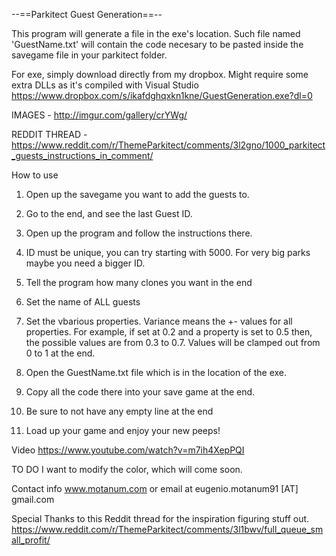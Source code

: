 --==Parkitect Guest Generation==--

This program will generate a file in the exe's location. Such file named 'GuestName.txt' will contain the
code necesary to be pasted inside the savegame file in your parkitect folder. 

For exe, simply download directly from my dropbox. Might require some extra DLLs as it's compiled with Visual Studio
https://www.dropbox.com/s/ikafdghqxkn1kne/GuestGeneration.exe?dl=0

IMAGES - http://imgur.com/gallery/crYWg/

REDDIT THREAD - https://www.reddit.com/r/ThemeParkitect/comments/3l2gno/1000_parkitect_guests_instructions_in_comment/

How to use
1. Open up the savegame you want to add the guests to.
2. Go to the end, and see the last Guest ID.
3. Open up the program and follow the instructions there.
4. ID must be unique, you can try starting with 5000. For very big parks maybe you need a bigger ID.
5. Tell the program how many clones you want in the end
6. Set the name of ALL guests
7. Set the vbarious properties.
    Variance means the +- values for all properties. For example, if set at 0.2 and a property is set to
    0.5 then, the possible values are from 0.3 to 0.7. Values will be clamped out from 0 to 1 at the end.
    
8. Open the GuestName.txt file which is in the location of the exe.
9. Copy all the code there into your save game at the end.
10. Be sure to not have any empty line at the end
11. Load up your game and enjoy your new peeps!

Video
https://www.youtube.com/watch?v=m7ih4XepPQI

TO DO
I want to modify the color, which will come soon.

Contact info
www.motanum.com or email at eugenio.motanum91 [AT] gmail.com

Special Thanks to this Reddit thread for the inspiration figuring stuff out.
https://www.reddit.com/r/ThemeParkitect/comments/3l1bwv/full_queue_small_profit/

